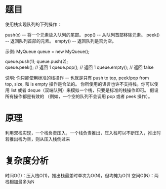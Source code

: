 # 题目
使用栈实现队列的下列操作：

push(x) -- 将一个元素放入队列的尾部。
pop() -- 从队列首部移除元素。
peek() -- 返回队列首部的元素。
empty() -- 返回队列是否为空。
 

示例:
MyQueue queue = new MyQueue();

queue.push(1);
queue.push(2);  
queue.peek();  // 返回 1
queue.pop();   // 返回 1
queue.empty(); // 返回 false
 

说明:
你只能使用标准的栈操作 -- 也就是只有 push to top, peek/pop from top, size, 和 is empty 操作是合法的。
你所使用的语言也许不支持栈。你可以使用 list 或者 deque（双端队列）来模拟一个栈，只要是标准的栈操作即可。
假设所有操作都是有效的 （例如，一个空的队列不会调用 pop 或者 peek 操作）。

# 原理
利用双栈实现，一个栈负责压入，一个栈负责推出，压入栈可以不断压入，推出时若推出栈为空，则从压入栈倒过来

# 复杂度分析
时间O(1)：压入栈O(1)，推出栈最差时单次为O(N)，但均摊为O(1)
空间O(N)：两栈相加最多为N
